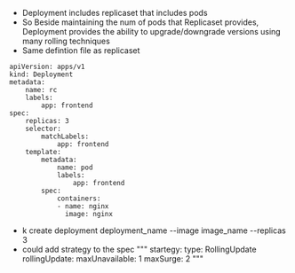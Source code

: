 - Deployment includes replicaset that includes pods
- So Beside maintaining the num of pods that Replicaset provides, Deployment provides the ability to upgrade/downgrade versions using many rolling techniques
- Same defintion file as replicaset

```
apiVersion: apps/v1
kind: Deployment
metadata:
    name: rc
    labels:
        app: frontend
spec:
    replicas: 3
    selector:
        matchLabels:
            app: frontend
    template:
        metadata:
            name: pod
            labels:
                app: frontend
        spec:
            containers:
            - name: nginx
              image: nginx
```

- k create deployment deployment_name --image image_name --replicas 3
- could add strategy to the spec
  """
  startegy:
    type: RollingUpdate
    rollingUpdate:
        maxUnavailable: 1
        maxSurge: 2
  """